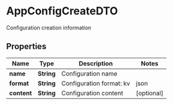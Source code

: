 

# AppConfigCreateDTO

Configuration creation information

## Properties

| Name | Type | Description | Notes |
|------------ | ------------- | ------------- | -------------|
|**name** | **String** | Configuration name |  |
|**format** | **String** | Configuration format: kv | json | yaml |  [optional] |
|**content** | **String** | Configuration content |  [optional] |




